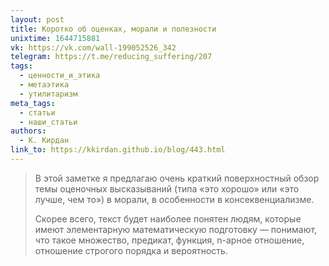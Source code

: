 ```yaml
---
layout: post
title: Коротко об оценках, морали и полезности
unixtime: 1644715881
vk: https://vk.com/wall-199052526_342
telegram: https://t.me/reducing_suffering/207
tags:
  - ценности_и_этика
  - метаэтика
  - утилитаризм
meta_tags:
  - статьи
  - наши_статьи
authors:
  - К. Кирдан
link_to: https://kkirdan.github.io/blog/443.html
---
```

>В этой заметке я предлагаю очень краткий поверхностный обзор темы оценочных высказываний (типа «это хорошо» или «это лучше, чем то») в морали, в особенности в консеквенциализме.
>
>Скорее всего, текст будет наиболее понятен людям, которые имеют элементарную математическую подготовку — понимают, что такое множество, предикат, функция, n-арное отношение, отношение строгого порядка и вероятность.